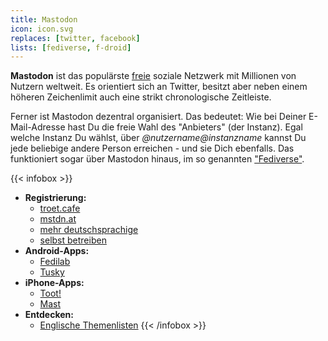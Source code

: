 ```yaml
---
title: Mastodon
icon: icon.svg
replaces: [twitter, facebook]
lists: [fediverse, f-droid]
---
```


**Mastodon** ist das populärste [freie](/de/use/free-software) soziale Netzwerk mit Millionen von Nutzern weltweit. Es orientiert sich an Twitter, besitzt aber neben einem höheren Zeichenlimit auch eine strikt chronologische Zeitleiste.

Ferner ist Mastodon dezentral organisiert. Das bedeutet: Wie bei Deiner E-Mail-Adresse hast Du die freie Wahl des "Anbieters" (der Instanz). Egal welche Instanz Du wählst, über *@nutzername@instanzname* kannst Du jede beliebige andere Person erreichen - und sie Dich ebenfalls. Das funktioniert sogar über Mastodon hinaus, im so genannten ["Fediverse"](de/use/fediverse).

{{< infobox >}}
- **Registrierung:** 
    - [troet.cafe](https://troet.cafe)
    - [mstdn.at](https://mstdn.at)
    - [mehr deutschsprachige](https://kaptain.info/article/7-deutschsprachige-mastodon-instanzen/)
    - [selbst betreiben](https://masto.host)
- **Android-Apps:** 
    - [Fedilab](https://fedilab.app/)
    - [Tusky](https://tusky.app/)
- **iPhone-Apps:** 
    - [Toot!](https://itunes.apple.com/de/app/toot/id1229021451/)
    - [Mast](https://itunes.apple.com/de/app/mast/id1437429129)
- **Entdecken:** 
    - [Englische Themenlisten](https://communitywiki.org/trunk/)
{{< /infobox >}}